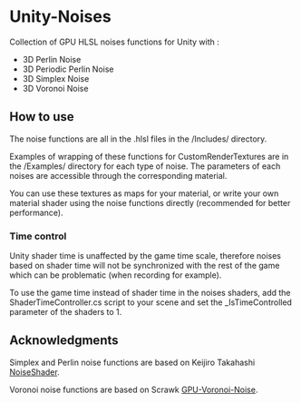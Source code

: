 # Unity-Noises

Collection of GPU HLSL noises functions for Unity with :

- 3D Perlin Noise
- 3D Periodic Perlin Noise
- 3D Simplex Noise
- 3D Voronoi Noise

## How to use

The noise functions are all in the .hlsl files in the /Includes/ directory.

Examples of wrapping of these functions for CustomRenderTextures are in the /Examples/ directory for each type of noise. The parameters of each noises are accessible through the corresponding material.

You can use these textures as maps for your material, or write your own material shader using the noise functions directly (recommended for better performance).

### Time control

Unity shader time is unaffected by the game time scale, therefore noises based on shader time will not be synchronized with the rest of the game which can be problematic (when recording for example).

To use the game time instead of shader time in the noises shaders, add the ShaderTimeController.cs script to your scene and set the _IsTimeControlled parameter of the shaders to 1.

## Acknowledgments

Simplex and Perlin noise functions are based on Keijiro Takahashi [NoiseShader](https://github.com/keijiro/NoiseShader/).

Voronoi noise functions are based on Scrawk [GPU-Voronoi-Noise](https://github.com/Scrawk/GPU-Voronoi-Noise).
